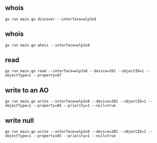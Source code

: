 ## whois

```
go run main.go discover --interface=wlp3s0
```

## whois

```
go run main.go whois --interface=wlp3s0
```

## read

```
go run main.go read --interface=wlp3s0 --device=202 --objectID=1 --objectType=1 --property=87
```

## write to an AO

```
go run main.go write --interface=wlp3s0 --device=202 --objectID=1 --objectType=1 --property=85 --priority=1 --null=true
```

## write null

```
go run main.go write --interface=wlp3s0 --device=202 --objectID=1 --objectType=1 --property=85 --priority=1 --null=true
```
